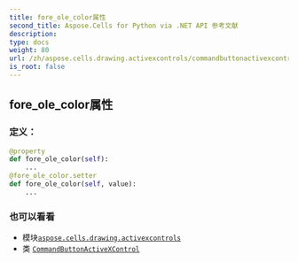 ```yaml
---
title: fore_ole_color属性
second_title: Aspose.Cells for Python via .NET API 参考文献
description:
type: docs
weight: 80
url: /zh/aspose.cells.drawing.activexcontrols/commandbuttonactivexcontrol/fore_ole_color/
is_root: false
---
```

## fore_ole_color属性
### 定义：
```python
@property
def fore_ole_color(self):
    ...
@fore_ole_color.setter
def fore_ole_color(self, value):
    ...
```

### 也可以看看
* 模块[`aspose.cells.drawing.activexcontrols`](../../)
* 类 [`CommandButtonActiveXControl`](/cells/python-net/zh/aspose.cells.drawing.activexcontrols/commandbuttonactivexcontrol)
